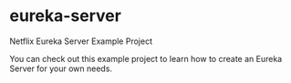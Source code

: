 # eureka-server
Netflix Eureka Server Example Project

You can check out this example project to learn how to create an Eureka Server for your own needs.
